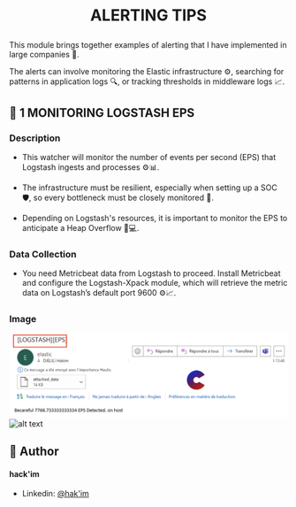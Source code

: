 # <p align="center">ALERTING TIPS</p>
  
This module brings together examples of alerting that I have implemented in large companies 🏢.

The alerts can involve monitoring the Elastic infrastructure ⚙️, searching for patterns in application logs 🔍, or tracking thresholds in middleware logs 📈.


## 🧐 1 MONITORING LOGSTASH EPS

### Description

- This watcher will monitor the number of events per second (EPS) that Logstash ingests and processes ⚙️📊.

- The infrastructure must be resilient, especially when setting up a SOC 🛡️, so every bottleneck must be closely monitored 🚦.

- Depending on Logstash's resources, it is important to monitor the EPS to anticipate a Heap Overflow 🧠💻.

### Data Collection

- You need Metricbeat data from Logstash to proceed.
Install Metricbeat and configure the Logstash-Xpack module, which will retrieve the metric data on Logstash’s default port 9600 ⚙️📈.

### Image
![alt text](img/1-MONITOR-LOGSTASH-RESULT.png)
![alt text](<Capture d’écran 2024-09-03 à 14.37.10.png>)
## 🙇 Author
#### hack'im
- Linkedin: [@hak'im](https://www.linkedin.com/in/hakim-djelili/)
